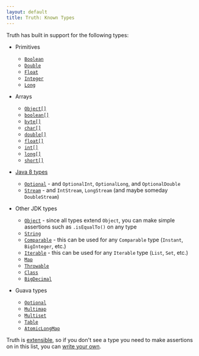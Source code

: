 ```yaml
---
layout: default
title: Truth: Known Types
---
```



Truth has built in support for the following types:

*   Primitives

    *   [`Boolean`]
    *   [`Double`]
    *   [`Float`]
    *   [`Integer`]
    *   [`Long`]

*   Arrays

    *   [`Object[]`][ObjectArray]
    *   [`boolean[]`][BooleanArray]
    *   [`byte[]`][ByteArray]
    *   [`char[]`][CharacterArray]
    *   [`double[]`][DoubleArray]
    *   [`float[]`][FloatArray]
    *   [`int[]`][IntegerArray]
    *   [`long[]`][LongArray]
    *   [`short[]`][ShortArray]

*   [Java 8 types]

    *   [`Optional`] - and `OptionalInt`, `OptionalLong`, and `OptionalDouble`
    *   [`Stream`] - and `IntStream`, `LongStream` (and maybe someday
        `DoubleStream`)

*   Other JDK types

    *   [`Object`] - since all types extend `Object`, you can make simple
        assertions such as `.isEqualTo()` on any type
    *   [`String`]
    *   [`Comparable`] - this can be used for any `Comparable` type (`Instant`,
        `BigInteger`, etc.)
    *   [`Iterable`] - this can be used for any `Iterable` type (`List`, `Set`,
        etc.)
    *   [`Map`]
    *   [`Throwable`]
    *   [`Class`]
    *   [`BigDecimal`]

*   Guava types

    *   [`Optional`](https://truth.dev/api/latest/com/google/common/truth/GuavaOptionalSubject)
    *   [`Multimap`]
    *   [`Multiset`]
    *   [`Table`]
    *   [`AtomicLongMap`]

Truth is [extensible](extension.md), so if you don't see a type you need to make
assertions on in this list, you can
[write your own](extension.md#writing-your-own-custom-subject).

<!-- References -->

<!-- TODO(kak): Update the 2 Java 8 links once they have public javadocs -->

[BooleanArray]: https://truth.dev/api/latest/com/google/common/truth/PrimitiveBooleanArraySubject
[ByteArray]: https://truth.dev/api/latest/com/google/common/truth/PrimitiveByteArraySubject
[CharacterArray]: https://truth.dev/api/latest/com/google/common/truth/PrimitiveCharArraySubject
[DoubleArray]: https://truth.dev/api/latest/com/google/common/truth/PrimitiveDoubleArraySubject
[FloatArray]: https://truth.dev/api/latest/com/google/common/truth/PrimitiveFloatArraySubject
[IntegerArray]: https://truth.dev/api/latest/com/google/common/truth/PrimitiveIntArraySubject
[LongArray]: https://truth.dev/api/latest/com/google/common/truth/PrimitiveLongArraySubject
[ObjectArray]: https://truth.dev/api/latest/com/google/common/truth/ObjectArraySubject
[ShortArray]: https://truth.dev/api/latest/com/google/common/truth/PrimitiveShortArraySubject
[`AtomicLongMap`]: https://truth.dev/api/latest/com/google/common/truth/AtomicLongMapSubject
[`BigDecimal`]: https://truth.dev/api/latest/com/google/common/truth/BigDecimalSubject
[`Boolean`]: https://truth.dev/api/latest/com/google/common/truth/BooleanSubject
[`Class`]: https://truth.dev/api/latest/com/google/common/truth/ClassSubject
[`Comparable`]: https://truth.dev/api/latest/com/google/common/truth/ComparableSubject
[`Double`]: https://truth.dev/api/latest/com/google/common/truth/DoubleSubject
[`Float`]: https://truth.dev/api/latest/com/google/common/truth/FloatSubject
[`Integer`]: https://truth.dev/api/latest/com/google/common/truth/IntegerSubject
[`Iterable`]: https://truth.dev/api/latest/com/google/common/truth/IterableSubject
[`Long`]: https://truth.dev/api/latest/com/google/common/truth/LongSubject
[`Map`]: https://truth.dev/api/latest/com/google/common/truth/MapSubject
[`Multimap`]: https://truth.dev/api/latest/com/google/common/truth/MultimapSubject
[`Multiset`]: https://truth.dev/api/latest/com/google/common/truth/MultisetSubject
[`Object`]: https://truth.dev/api/latest/com/google/common/truth/Subject
[`Optional`]: https://truth.dev/api/latest/com/google/common/truth/OptionalSubject.html
[`SortedMap`]: https://truth.dev/api/latest/com/google/common/truth/SortedMapSubject
[`SortedSet`]: https://truth.dev/api/latest/com/google/common/truth/SortedSetSubject
[`Stream`]: https://truth.dev/api/latest/com/google/common/truth/StreamSubject.html
[`String`]: https://truth.dev/api/latest/com/google/common/truth/StringSubject
[`Table`]: https://truth.dev/api/latest/com/google/common/truth/TableSubject
[`Throwable`]: https://truth.dev/api/latest/com/google/common/truth/ThrowableSubject
[Java 8 types]: https://truth.dev/faq#java8

